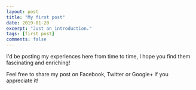 ```yaml
---
layout: post
title: "My first post"
date: 2019-01-20
excerpt: "Just an introduction."
tags: [first post]
comments: false
---
```


I'd be posting my experiences here from time to time, I hope you find them fascinating and enriching! 

Feel free to share my post on Facebook, Twitter or Google+ if you appreciate it! 
